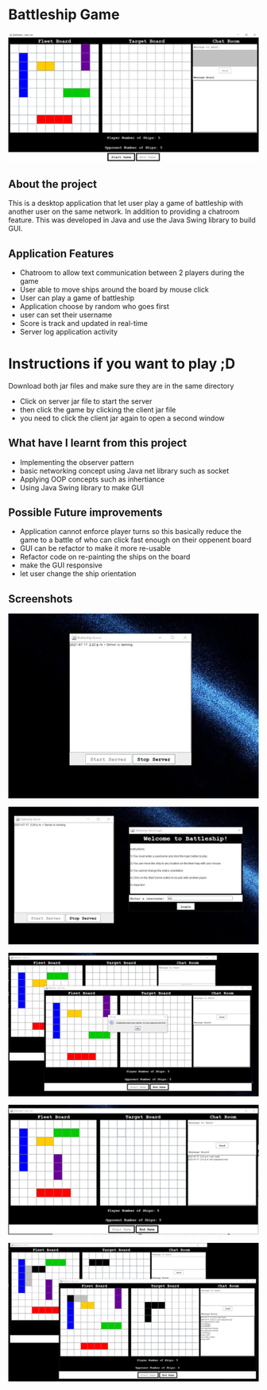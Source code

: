 # Battleship Game
<p align="center">
<img src="./BattleshipScreen.jpg">
</p>

## About the project
This is a desktop application that let user play a game of battleship with another user on the same network.  In addition to providing a chatroom feature.
This was developed in Java and use the Java Swing library to build GUI.

## Application Features
- Chatroom to allow text communication between 2 players during the game
- User able to move ships around the board by mouse click
- User can play a game of battleship
- Application choose by random who goes first
- user can set their username
- Score is track and updated in real-time
- Server log application activity

# Instructions if you want to play ;D
Download both jar files and make sure they are in the same directory
- Click on server jar file to start the server
- then click the game by clicking the client jar file
- you need to click the client jar again to open a second window

## What have I learnt from this project
- Implementing the observer pattern
- basic networking concept using Java net library such as socket
- Applying OOP concepts such as inhertiance
- Using Java Swing library to make GUI

## Possible Future improvements
- Application cannot enforce player turns so this basically reduce the game to a battle of who can click fast enough on their oppenent board
- GUI can be refactor to make it more re-usable
- Refactor code on re-painting the ships on the board
- make the GUI responsive
- let user change the ship orientation

## Screenshots
<p align="center">
<img src="./BattleshipScreen1.jpg">
</p>
<p align="center">
<img src="./BattleshipScreen2.jpg">
</p>
<p align="center">
<img src="./BattleshipScreen3.jpg">
</p>
<p align="center">
<img src="./BattleshipScreen4.jpg">
</p>
<p align="center">
<img src="./BattleshipScreen5.jpg">
</p>
